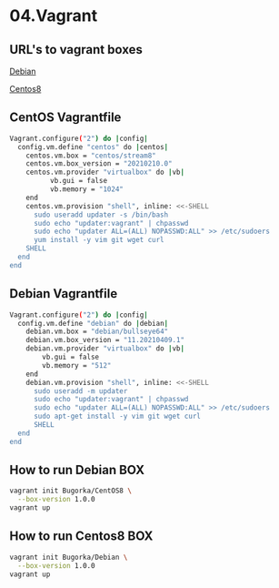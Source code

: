 # 04.Vagrant

## URL's to vagrant boxes
[Debian](https://app.vagrantup.com/Bugorka/boxes/Debian)

[Centos8](https://app.vagrantup.com/Bugorka/boxes/CentOS8)

## CentOS Vagrantfile

```bash
Vagrant.configure("2") do |config|
  config.vm.define "centos" do |centos|
    centos.vm.box = "centos/stream8"
    centos.vm.box_version = "20210210.0"
    centos.vm.provider "virtualbox" do |vb|
          vb.gui = false
          vb.memory = "1024"
    end
    centos.vm.provision "shell", inline: <<-SHELL
      sudo useradd updater -s /bin/bash
      sudo echo "updater:vagrant" | chpasswd
      sudo echo "updater ALL=(ALL) NOPASSWD:ALL" >> /etc/sudoers
      yum install -y vim git wget curl
    SHELL
  end
end
```

## Debian Vagrantfile

```bash
Vagrant.configure("2") do |config|
  config.vm.define "debian" do |debian|
    debian.vm.box = "debian/bullseye64"
    debian.vm.box_version = "11.20210409.1"
    debian.vm.provider "virtualbox" do |vb|
        vb.gui = false
        vb.memory = "512"
    end
    debian.vm.provision "shell", inline: <<-SHELL
      sudo useradd -m updater
      sudo echo "updater:vagrant" | chpasswd
      sudo echo "updater ALL=(ALL) NOPASSWD:ALL" >> /etc/sudoers
      sudo apt-get install -y vim git wget curl
      SHELL
  end
end
```

## How to run Debian BOX

```bash
vagrant init Bugorka/CentOS8 \
  --box-version 1.0.0
vagrant up
```

## How to run Centos8 BOX

```bash
vagrant init Bugorka/Debian \
  --box-version 1.0.0
vagrant up
```